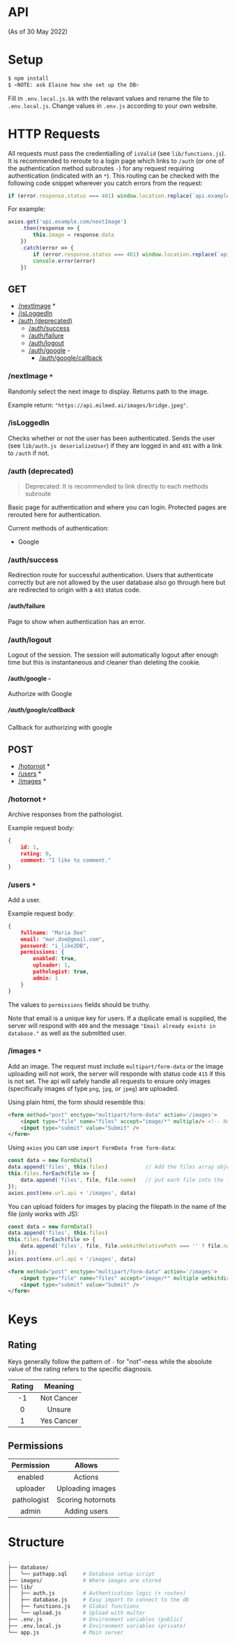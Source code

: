 # API
(As of 30 May 2022)

# Setup

```bash
$ npm install
$ <NOTE: ask Elaine how she set up the DB>
```

Fill in `.env.local.js.bk` with the relavant values and rename the file to `.env.local.js`.
Change values in `.env.js` according to your own website.

# HTTP Requests

All requests must pass the credentialling of `isValid` (see `lib/functions.js`). It is recommended to reroute to a login page which links to `/auth` (or one of the authentication method subroutes `-`) for any request requiring authentication (indicated with an `*`). This routing can be checked with the following code snippet wherever you catch errors from the request:

```js
if (error.response.status === 401) window.location.replace(`api.example.com/login`)
```

For example:

```js
axios.get('api.example.com/nextImage')
    .then(response => {
        this.image = response.data
    })
    .catch(error => {
        if (error.response.status === 401) window.location.replace(`api.example.com/login`)
        console.error(error)
    })
```

## GET

- [/nextImage](#nextImage-) *
- [/isLoggedIn](#isLoggedIn)
- [/auth (deprecated)](#auth-(deprecated))
    - [/auth/success](#authsuccess)
    - [/auth/failure](#authfailure)
    - [/auth/logout](#authlogout)
    - [/auth/google](#authgoogle--) -
        - [/auth/google/callback](#authgooglecallback)

### /nextImage `*`

Randomly select the next image to display. Returns path to the image.

Example return: `"https://api.milmed.ai/images/bridge.jpeg"`.

### /isLoggedIn

Checks whether or not the user has been authenticated. Sends the user (see `lib/auth.js deserializeUser`) if they are logged in and `401` with a link to `/auth` if not.

### /auth (deprecated)

> Deprecated:
> It is recommended to link directly to each methods subroute

Basic page for authentication and where you can login. Protected pages are rerouted here for authentication.

Current methods of authentication:

- Google

### /auth/success

Redirection route for successful authentication. Users that authenticate correctly but are not allowed by the user database also go through here but are redirected to origin with a `403` status code. 

#### /auth/failure

Page to show when authentication has an error.

### /auth/logout

Logout of the session. The session will automatically logout after enough time but this is instantaneous and cleaner than deleting the cookie.

#### /auth/google -

Authorize with Google

##### /auth/google/callback

Callback for authorizing with google

## POST

- [/hotornot](#hotornot) *
- [/users](#users) *
- [/images](#images) *

### /hotornot `*`

Archive responses from the pathologist.

Example request body:
```json
{
    id: 1,
    rating: 0,
    comment: "I like to comment."
}
```

### /users `*`

Add a user.

Example request body:
```json
{
    fullname: "Maria Doe"
    email: "mar.doe@gmail.com",
    password: "i_like2DB",
    permissions: {
        enabled: true,
        uploader: 1,
        pathologist: true,
        admin: 1
    }
}
```

The values to `permissions` fields should be truthy.

Note that email is a unique key for users. If a duplicate email is supplied, the server will respond with `409` and the message `"Email already exists in database."` as well as the submitted user.

### /images `*`

Add an image. The request must include `multipart/form-data` or the image uploading will not work, the server will responde with status code `415` if this is not set. The api will safely handle all requests to ensure only images (specifically images of type `png`, `jpg`, or `jpeg`) are uploaded.

Using plain html, the form should resemble this:
```html
<form method="post" enctype="multipart/form-data" action='/images'>
    <input type="file" name="files" accept="image/*" multiple/> <!-- Note: multiple is optional to allow multiple image uploads -->
    <input type="submit" value="Submit" />
</form>
```

Using `axios` you can use `import FormData from form-data`:
```js
const data = new FormData()
data.append('files', this.files)            // Add the files array object
this.files.forEach(file => {
    data.append('files', file, file.name)   // put each file into the files array in the form
});
axios.post(env.url.api + '/images', data)
```

You can upload folders for images by placing the filepath in the name of the file (only works with JS):
```js
const data = new FormData()
data.append('files', this.files)
this.files.forEach(file => {
    data.append('files', file, file.webkitRelativePath === '' ? file.name : file.webkitRelativePath) /* important */
});
axios.post(env.url.api + '/images', data)
```

```html
<form method="post" enctype="multipart/form-data" action='/images'>
    <input type="file" name="files" accept="image/*" multiple webkitdirectory/> <!-- `webkitdirectory` attribute allows submission of folders -->
    <input type="submit" value="Submit" />
</form>
```

# Keys

## Rating

Keys generally follow the pattern of `-` for "not"-ness while the absolute value of the rating refers to the specific diagnosis. 

| Rating |  Meaning   |
|:------:|:----------:|
| -1     | Not Cancer |
| 0      | Unsure     |
| 1      | Yes Cancer |

## Permissions

| Permission     |  Allows           |
|:--------------:|:-----------------:|
| enabled        | Actions           |
| uploader       | Uploading images  |
| pathologist    | Scoring hotornots |
| admin          | Adding users      |

# Structure

```bash
.
├── database/
│   └── pathapp.sql     # Database setup script
├── images/             # Where images are stored
├── lib/
│   ├── auth.js         # Authentication logic (+ routes)
│   ├── database.js     # Easy import to connect to the db
│   ├── functions.js    # Global functions
│   └── upload.js       # Upload with multer
├── .env.js             # Environment variables (public)
├── .env.local.js       # Environment variables (private)
└── app.js              # Main server
```